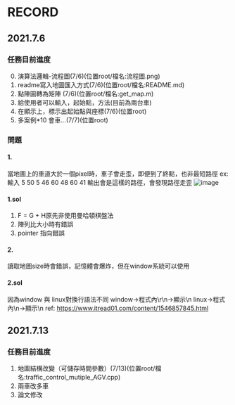 # RECORD
## 2021.7.6
### 任務目前進度
0. 演算法邏輯-流程圖(7/6)(位置root/檔名:流程圖.png)
2. readme寫入地圖匯入方式(7/6)(位置root/檔名:README.md)
3. 點陣圖轉為矩陣 (7/6)(位置root/檔名:get_map.m)
4. 給使用者可以輸入，起始點，方法(目前為兩台車)
5. 在顯示上，標示出起始點與座標(7/6)(位置root)
6. 多案例*10 會車...(7/7)(位置root)

### 問題
#### 1. 
當地圖上的車道大於一個pixel時，車子會走歪，即便到了終點，也非最短路徑
ex:輸入
5
50
5
46
60
48
60
41
輸出會是這樣的路徑，會發現路徑走歪
![image](https://user-images.githubusercontent.com/38370262/124549787-3f97b400-de62-11eb-8bf9-16052af743ce.png)
#### 1.sol
1. F = G + H原先非使用曼哈頓棋盤法
2. 陣列比大小時有錯誤
3. pointer 指向錯誤
#### 2. 
讀取地圖size時會錯誤，記憶體會爆炸，但在window系統可以使用
#### 2.sol
因為window 與 linux對換行語法不同
window->程式內\r\n->顯示\n
linux->程式內\n->顯示\n
ref: https://www.itread01.com/content/1546857845.html

## 2021.7.13
### 任務目前進度
1. 地圖結構改變（可儲存時間參數）(7/13)(位置root/檔名:traffic_control_mutiple_AGV.cpp)
2. 兩車改多車
3. 論文修改

